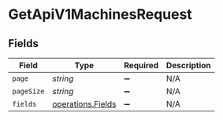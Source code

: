 # GetApiV1MachinesRequest


## Fields

| Field                                                  | Type                                                   | Required                                               | Description                                            |
| ------------------------------------------------------ | ------------------------------------------------------ | ------------------------------------------------------ | ------------------------------------------------------ |
| `page`                                                 | *string*                                               | :heavy_minus_sign:                                     | N/A                                                    |
| `pageSize`                                             | *string*                                               | :heavy_minus_sign:                                     | N/A                                                    |
| `fields`                                               | [operations.Fields](../../models/operations/fields.md) | :heavy_minus_sign:                                     | N/A                                                    |